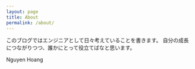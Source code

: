 ```yaml
---
layout: page
title: About
permalink: /about/
---
```


このブログではエンジニアとして日々考えていることを書きます。
自分の成長につながりつつ、誰かにとって役立てばなと思います。

Nguyen Hoang
